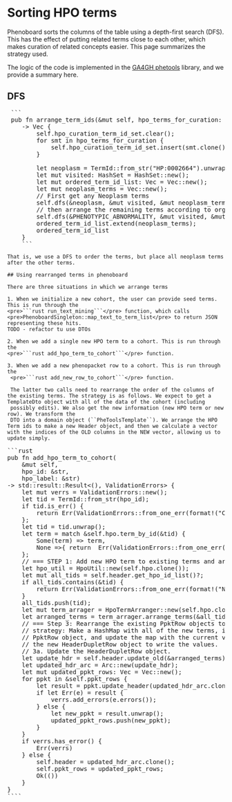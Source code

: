 # Sorting HPO terms

Phenoboard sorts the columns of the table using a depth-first search (DFS). This has the effect
of putting related terms close to each other, which makes curation of related concepts easier. This page summarizes the strategy used.

The logic of the code is implemented in the [GA4GH phetools](https://github.com/P2GX/ga4ghphetools) library, and we provide a summary here.


## DFS
<pre> ```
 pub fn arrange_term_ids(&mut self, hpo_terms_for_curation: &Vec<TermId>) 
    -> Vec<TermId> {
        self.hpo_curation_term_id_set.clear();
        for smt in hpo_terms_for_curation {
            self.hpo_curation_term_id_set.insert(smt.clone());
        }

        let neoplasm = TermId::from_str("HP:0002664").unwrap();
        let mut visited: HashSet<TermId> = HashSet::new();
        let mut ordered_term_id_list: Vec<TermId> = Vec::new();
        let mut neoplasm_terms = Vec::new();
        // First get any Neoplasm terms
        self.dfs(&neoplasm, &mut visited, &mut neoplasm_terms);
        // then arrange the remaining terms according to organ system
        self.dfs(&PHENOTYPIC_ABNORMALITY, &mut visited, &mut ordered_term_id_list);
        ordered_term_id_list.extend(neoplasm_terms);
        ordered_term_id_list
    }
    ``` </pre>
    That is, we use a DFS to order the terms, but place all neoplasm terms after the other terms.

    ## Using rearranged terms in phenoboard

    There are three situations in which we arrange terms

    1. When we initialize a new cohort, the user can provide seed terms. This is run through the
    <pre>```rust run_text_mining```</pre> function, which calls <pre>PhenoboardSingleton::map_text_to_term_list</pre> to return JSON representing these hits.
    TODO - refactor tu use DTOs

    2. When we add a single new HPO term to a cohort. This is run through the
    <pre>```rust add_hpo_term_to_cohort```</pre> function.

    3. When we add a new phenopacket row to a cohort. This is run through the 
     <pre>```rust add_new_row_to_cohort```</pre> function.

     The latter two calls need to rearrange the order of the columns of the existing terms. The strategy is as follows. We expect to get a TemplateDto object with all of the data of the cohort (including
     possibly edits). We also get the new information (new HPO term or new row). We transform the
     DTO into a domain object (``PheToolsTemplate``). We arrange the HPO Term ids to make a new Header object, and then we calculate a vector with the indices of the OLD columns in the NEW vector, allowing us to update simply. 

<pre>
```rust
pub fn add_hpo_term_to_cohort(
    &mut self,
    hpo_id: &str,
    hpo_label: &str) 
-> std::result::Result<(), ValidationErrors> {
    let mut verrs = ValidationErrors::new();
    let tid = TermId::from_str(hpo_id);
    if tid.is_err() {
        return Err(ValidationErrors::from_one_err(format!("Could not arrange terms: {}\n", hpo_id)));
    };
    let tid = tid.unwrap();
    let term = match &self.hpo.term_by_id(&tid) {
        Some(term) => term,
        None =>{ return  Err(ValidationErrors::from_one_err(format!("could not retrieve HPO term for '{hpo_id}'"))); }
    };
    // === STEP 1: Add new HPO term to existing terms and arrange TIDs ===
    let hpo_util = HpoUtil::new(self.hpo.clone());
    let mut all_tids = self.header.get_hpo_id_list()?;
    if all_tids.contains(&tid) {
        return Err(ValidationErrors::from_one_err(format!("Not allowed to add term {} because it already is present", &tid)));
    }
    all_tids.push(tid);
    let mut term_arrager = HpoTermArranger::new(self.hpo.clone());
    let arranged_terms = term_arrager.arrange_terms(&all_tids)?;
    // === Step 3: Rearrange the existing PpktRow objects to have the new HPO terms and set the new terms to "na"
    // strategy: Make a HashMap with all of the new terms, initialize the values to na. Clone this, pass it to the
    // PpktRow object, and update the map with the current values. The remaining (new) terms will be "na". Then use
    // the new HeaderDupletRow object to write the values.
    // 3a. Update the HeaderDupletRow object.
    let update_hdr = self.header.update_old(&arranged_terms);
    let updated_hdr_arc = Arc::new(update_hdr);
    let mut updated_ppkt_rows: Vec<PpktRow> = Vec::new();
    for ppkt in &self.ppkt_rows {
        let result = ppkt.update_header(updated_hdr_arc.clone());
        if let Err(e) = result {
            verrs.add_errors(e.errors());
        } else {
            let new_ppkt = result.unwrap();
            updated_ppkt_rows.push(new_ppkt);
        }
    }
    if verrs.has_error() {
        Err(verrs)
    } else {
        self.header = updated_hdr_arc.clone();
        self.ppkt_rows = updated_ppkt_rows;
        Ok(())
    }
}
````
</pre>
